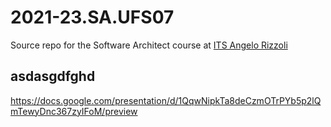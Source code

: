 # 2021-23.SA.UFS07

Source repo for the Software Architect course at [ITS Angelo Rizzoli](https://www.itsrizzoli.it/)

## asdasgdfghd

https://docs.google.com/presentation/d/1QqwNipkTa8deCzmOTrPYb5p2lQmTewyDnc367zyIFoM/preview
